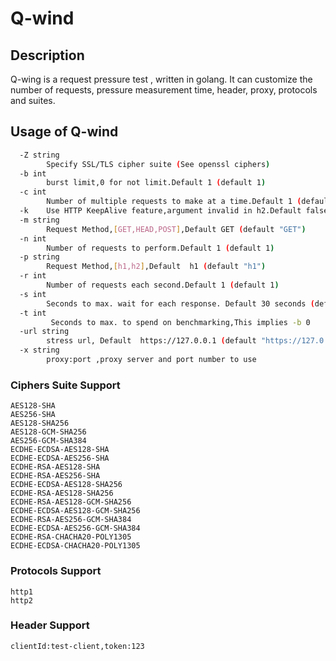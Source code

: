 # Q-wind

## Description

Q-wing is a request pressure test , written in golang.
It can customize the number of requests, pressure measurement time, header, proxy, protocols and suites.

## Usage of Q-wind

```bash
  -Z string
    	Specify SSL/TLS cipher suite (See openssl ciphers)
  -b int
    	burst limit,0 for not limit.Default 1 (default 1)
  -c int
    	Number of multiple requests to make at a time.Default 1 (default 1)
  -k	Use HTTP KeepAlive feature,argument invalid in h2.Default false
  -m string
    	Request Method,[GET,HEAD,POST],Default GET (default "GET")
  -n int
    	Number of requests to perform.Default 1 (default 1)
  -p string
    	Request Method,[h1,h2],Default  h1 (default "h1")
  -r int
    	Number of requests each second.Default 1 (default 1)
  -s int
    	Seconds to max. wait for each response. Default 30 seconds (default 30)
  -t int
    	 Seconds to max. to spend on benchmarking,This implies -b 0
  -url string
    	stress url, Default  https://127.0.0.1 (default "https://127.0.0.1")
  -x string
    	proxy:port ,proxy server and port number to use
```

### Ciphers Suite Support
    AES128-SHA
    AES256-SHA
 	AES128-SHA256
 	AES128-GCM-SHA256
 	AES256-GCM-SHA384
 	ECDHE-ECDSA-AES128-SHA
 	ECDHE-ECDSA-AES256-SHA
 	ECDHE-RSA-AES128-SHA
 	ECDHE-RSA-AES256-SHA
 	ECDHE-ECDSA-AES128-SHA256
 	ECDHE-RSA-AES128-SHA256
 	ECDHE-RSA-AES128-GCM-SHA256
 	ECDHE-ECDSA-AES128-GCM-SHA256
 	ECDHE-RSA-AES256-GCM-SHA384
 	ECDHE-ECDSA-AES256-GCM-SHA384
 	ECDHE-RSA-CHACHA20-POLY1305
 	ECDHE-ECDSA-CHACHA20-POLY1305

### Protocols Support
    http1
    http2

### Header Support
    clientId:test-client,token:123